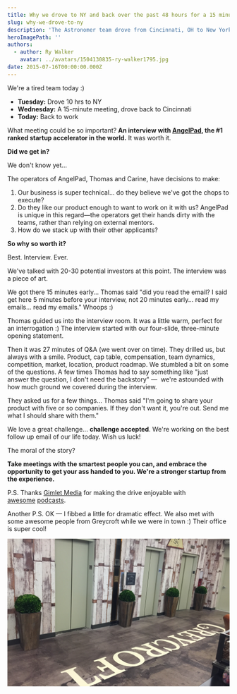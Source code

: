 ```yaml
---
title: Why we drove to NY and back over the past 48 hours for a 15 minute meeting
slug: why-we-drove-to-ny
description: 'The Astronomer team drove from Cincinnati, OH to New York, NY for a fifteen minute meeting with the top accelerator in the world. Now...why did we do that?'
heroImagePath: ''
authors:
  - author: Ry Walker
    avatar: ../avatars/1504130835-ry-walker1795.jpg
date: 2015-07-16T00:00:00.000Z
---
```


We're a tired team today :)

- **Tuesday:** Drove 10 hrs to NY
- **Wednesday:** A 15-minute meeting, drove back to Cincinnati
- **Today:** Back to work

What meeting could be so important? **An interview with [AngelPad](https://angelpad.org/b/accelerator-rankings-2015/), the #1 ranked startup accelerator in the world.** It was worth it.  
  
**Did we get in?**

We don't know yet...

The operators of AngelPad, Thomas and Carine, have decisions to make:

1. Our business is super technical...&nbsp;do they believe we've got the chops to execute?
2. Do they like our product enough to want to work on it with us? AngelPad is unique in this regard—the operators get their hands dirty with the teams, rather than relying on external mentors.
3. How do we stack up with their other applicants?

**So why so worth it?**

Best. Interview. Ever.

We've talked with 20-30 potential investors at this point. The interview was a piece of art.

We got there 15 minutes early... Thomas said "did you read the email? I said get here 5 minutes before your interview, not 20 minutes early... read my emails... read my emails." Whoops :)

Thomas guided us into the interview room. It was a little warm, perfect for an interrogation :) The interview started with our four-slide, three-minute opening statement.

Then it was 27 minutes of Q&A (we went over on time). They drilled us, but always with a smile. Product, cap table, compensation, team dynamics, competition, market, location, product roadmap. We stumbled a bit on some of the questions. A few times Thomas had to say something like "just answer the question, I don't need the backstory" —&nbsp; we're astounded with how much ground we covered during the interview.

They asked us for a few things... Thomas said "I'm going to share your product with five or so companies. If they don't want it, you're out. Send me what I should share with them."

We love a great challenge... **challenge accepted**. We're working on the best follow up email of our life today. Wish us luck!

The moral of the story?

**Take meetings with the smartest people you can, and embrace the opportunity to get your ass handed to you. We're a stronger startup from the experience.**

P.S. Thanks [Gimlet Media](https://gimletmedia.com/) for making the drive enjoyable with [awesome](https://gimletmedia.com/show/mystery-show/)&nbsp;[podcasts](https://gimletmedia.com/show/startup/).  
  
Another P.S. OK —&nbsp;I fibbed a little for dramatic effect. We also met with some awesome people from Greycroft while we were in town :) Their office is super cool!

![greycroft.jpg](./greycroft.jpg "greycroft.jpg")

